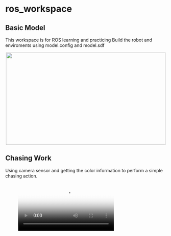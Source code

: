 # ros_workspace
## Basic Model
This workspace is for ROS learning and practicing
Build the robot and enviroments using model.config and model.sdf
<p align="center">
  <img src="Screenshot from 2021-07-24 22-46-44.png" width=500 height=290>
</p>

## Chasing Work
Using camera sensor and getting the color information to perform a simple chasing action.
<p align="center">
  <figure class="video_container">
    <video controls="true" allowfullscreen="true" poster="Screenshot from 2021-10-14 15-23-24.png">
      <source src="simplescreenrecorder-2021-09-11_00.51.31.mp4" type="video/mp4">
     <\video>
  <\figure>
<\p>
    
    
